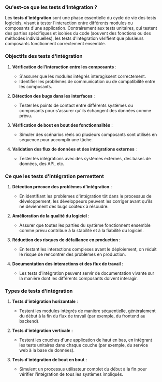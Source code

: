 ### Qu'est-ce que les tests d'intégration ?

Les **tests d'intégration** sont une phase essentielle du cycle de vie des tests logiciels, visant à tester l'interaction entre différents modules ou composants d'une application. Contrairement aux tests unitaires, qui testent des parties spécifiques et isolées du code (souvent des fonctions ou des méthodes individuelles), les tests d'intégration vérifient que plusieurs composants fonctionnent correctement ensemble.

### Objectifs des tests d'intégration

1. **Vérification de l'interaction entre les composants** :
   - S'assurer que les modules intégrés interagissent correctement.
   - Identifier les problèmes de communication ou de compatibilité entre les composants.

2. **Détection des bugs dans les interfaces** :
   - Tester les points de contact entre différents systèmes ou composants pour s'assurer qu'ils échangent des données comme prévu.

3. **Vérification de bout en bout des fonctionnalités** :
   - Simuler des scénarios réels où plusieurs composants sont utilisés en séquence pour accomplir une tâche.

4. **Validation des flux de données et des intégrations externes** :
   - Tester les intégrations avec des systèmes externes, des bases de données, des API, etc.

### Ce que les tests d'intégration permettent

1. **Détection précoce des problèmes d'intégration** :
   - En identifiant les problèmes d'intégration tôt dans le processus de développement, les développeurs peuvent les corriger avant qu'ils ne deviennent des bugs coûteux à résoudre.

2. **Amélioration de la qualité du logiciel** :
   - Assurer que toutes les parties du système fonctionnent ensemble comme prévu contribue à la stabilité et à la fiabilité du logiciel.

3. **Réduction des risques de défaillance en production** :
   - En testant les interactions complexes avant le déploiement, on réduit le risque de rencontrer des problèmes en production.

4. **Documentation des interactions et des flux de travail** :
   - Les tests d'intégration peuvent servir de documentation vivante sur la manière dont les différents composants doivent interagir.

### Types de tests d'intégration

1. **Tests d'intégration horizontale** :
   - Testent les modules intégrés de manière séquentielle, généralement du début à la fin du flux de travail (par exemple, du frontend au backend).

2. **Tests d'intégration verticale** :
   - Testent les couches d'une application de haut en bas, en intégrant les tests unitaires dans chaque couche (par exemple, du service web à la base de données).

3. **Tests d'intégration de bout en bout** :
   - Simulent un processus utilisateur complet du début à la fin pour vérifier l'intégration de tous les systèmes impliqués.

